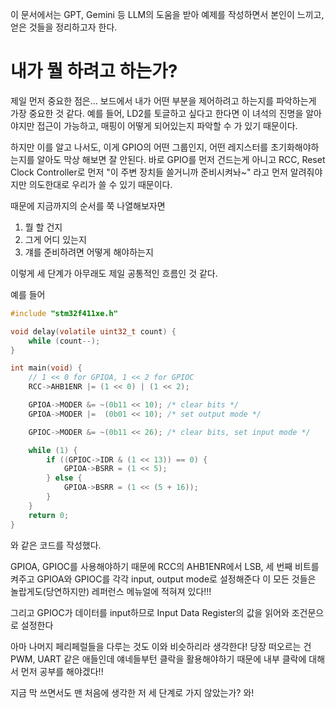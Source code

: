 이 문서에서는 GPT, Gemini 등 LLM의 도움을 받아 예제를 작성하면서 본인이 느끼고, 얻은 것들을 정리하고자 한다.

# 내가 뭘 하려고 하는가?

제일 먼저 중요한 점은... 보드에서 내가 어떤 부분을 제어하려고 하는지를 파악하는게 가장 중요한 것 같다. 예를 들어, LD2를 토글하고 싶다고 한다면 이 녀석의 진명을 알아야지만 접근이 가능하고, 매핑이 어떻게 되어있는지 파악할 수 가 있기 때문이다.

하지만 이를 알고 나서도, 이게 GPIO의 어떤 그룹인지, 어떤 레지스터를 초기화해야하는지를 알아도 막상 해보면 잘 안된다. 바로 GPIO를 먼저 건드는게 아니고 RCC, Reset Clock Controller로 먼저 "이 주변 장치들 쓸거니까 준비시켜놔~" 라고 먼저 알려줘야지만 의도한대로 우리가 쓸 수 있기 때문이다.

때문에 지금까지의 순서를 쭉 나열해보자면

1. 뭘 할 건지
2. 그게 어디 있는지
3. 걔를 준비하려면 어떻게 해야하는지

이렇게 세 단계가 아무래도 제일 공통적인 흐름인 것 같다.

예를 들어

```c
#include "stm32f411xe.h"

void delay(volatile uint32_t count) {
	while (count--);
}

int main(void) {
	// 1 << 0 for GPIOA, 1 << 2 for GPIOC
	RCC->AHB1ENR |= (1 << 0) | (1 << 2);

	GPIOA->MODER &= ~(0b11 << 10); /* clear bits */
	GPIOA->MODER |=  (0b01 << 10); /* set output mode */

	GPIOC->MODER &= ~(0b11 << 26); /* clear bits, set input mode */

	while (1) {
		if ((GPIOC->IDR & (1 << 13)) == 0) {
			GPIOA->BSRR = (1 << 5);
		} else {
			GPIOA->BSRR = (1 << (5 + 16));
		}
	}
	return 0;
}

```

와 같은 코드를 작성했다.

GPIOA, GPIOC를 사용해야하기 때문에 RCC의 AHB1ENR에서 LSB, 세 번째 비트를 켜주고
GPIOA와 GPIOC를 각각 input, output mode로 설정해준다 이 모든 것들은 놀랍게도(당연하지만) 레퍼런스 메뉴얼에 적혀져 있다!!!

그리고 GPIOC가 데이터를 input하므로 Input Data Register의 값을 읽어와 조건문으로 설정한다

아마 나머지 페리페럴들을 다루는 것도 이와 비슷하리라 생각한다! 당장 떠오르는 건 PWM, UART 같은 애들인데 얘네들부턴 클락을 활용해야하기 때문에 내부 클락에 대해서 먼저 공부를 해야겠다!!


지금 막 쓰면서도 맨 처음에 생각한 저 세 단계로 가지 않았는가? 와!
